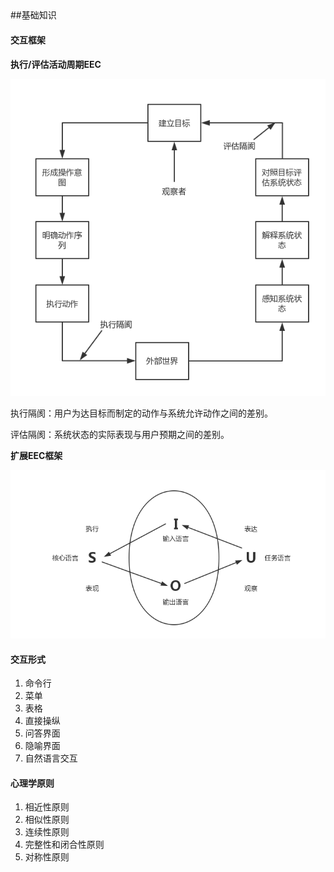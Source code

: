 ##  

##基础知识

#### 交互框架

**执行/评估活动周期EEC**

![EEC框架](images/EECModel.png)

执行隔阂：用户为达目标而制定的动作与系统允许动作之间的差别。

评估隔阂：系统状态的实际表现与用户预期之间的差别。

**扩展EEC框架**

![EECPro](images/EECProModel.png)

#### 交互形式

1. 命令行
2. 菜单
3. 表格
4. 直接操纵
5. 问答界面
6. 隐喻界面
7. 自然语言交互

#### 心理学原则

1. 相近性原则
2. 相似性原则
3. 连续性原则
4. 完整性和闭合性原则
5. 对称性原则